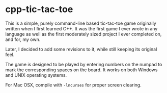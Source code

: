 # cpp-tic-tac-toe
This is a simple, purely command-line based tic-tac-toe game originally written when
I first learned C++. It was the first game I ever wrote in any language as well as
the first moderately sized project I ever completed on, and for, my own.

Later, I decided to add some revisions to it, while still keeping its original feel.

The game is designed to be played by entering numbers on the numpad to mark the
 corresponding spaces on the board. It works on both Windows and UNIX operating
 systems.

For Mac OSX, compile with `-lncurses` for proper
screen clearing.
